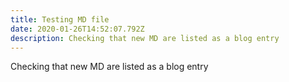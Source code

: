 ```yaml
---
title: Testing MD file
date: 2020-01-26T14:52:07.792Z
description: Checking that new MD are listed as a blog entry
---
```

Checking that new MD are listed as a blog entry
